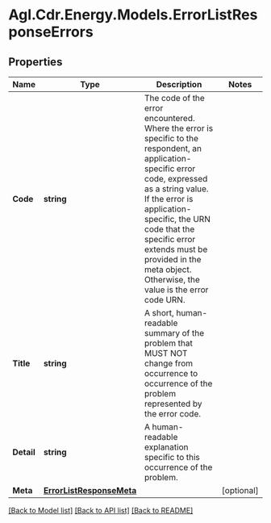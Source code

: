 # Agl.Cdr.Energy.Models.ErrorListResponseErrors

## Properties

Name | Type | Description | Notes
------------ | ------------- | ------------- | -------------
**Code** | **string** | The code of the error encountered. Where the error is specific to the respondent, an application-specific error code, expressed as a string value. If the error is application-specific, the URN code that the specific error extends must be provided in the meta object. Otherwise, the value is the error code URN. | 
**Title** | **string** | A short, human-readable summary of the problem that MUST NOT change from occurrence to occurrence of the problem represented by the error code. | 
**Detail** | **string** | A human-readable explanation specific to this occurrence of the problem. | 
**Meta** | [**ErrorListResponseMeta**](ErrorListResponseMeta.md) |  | [optional] 

[[Back to Model list]](../README.md#documentation-for-models) [[Back to API list]](../README.md#documentation-for-api-endpoints) [[Back to README]](../README.md)

